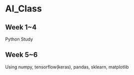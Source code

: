 # AI_Class

## Week 1~4
Python Study

## Week 5~6
Using numpy, tensorflow(keras), pandas, sklearn, matplotlib
